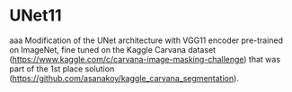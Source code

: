 # UNet11
aaa
Modification of the UNet architecture with VGG11 encoder pre-trained on ImageNet, fine tuned on the Kaggle Carvana dataset (https://www.kaggle.com/c/carvana-image-masking-challenge) that was part of the 1st place solution (https://github.com/asanakoy/kaggle_carvana_segmentation). 
